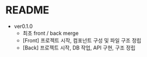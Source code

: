 # README

- ver0.1.0
  - 최초 front / back merge
  - \[Front\] 프로젝트 시작, 컴포넌트 구성 및 파일 구조 정립
  - \[Back\] 프로젝트 시작, DB 작업, API 구현, 구조 정립